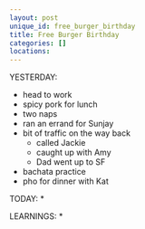 ```yaml
---
layout: post
unique_id: free_burger_birthday
title: Free Burger Birthday
categories: []
locations: 
---
```


YESTERDAY:
* head to work
* spicy pork for lunch
* two naps
* ran an errand for Sunjay
* bit of traffic on the way back
  * called Jackie
  * caught up with Amy
  * Dad went up to SF
* bachata practice
* pho for dinner with Kat

TODAY:
* 

LEARNINGS:
* 
